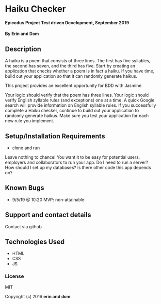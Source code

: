 # Haiku Checker

#### Epicodus Project Test driven Development, September 2019

#### By Erin and Dom

## Description

A haiku is a poem that consists of three lines. The first has five syllables, the second has seven, and the third has five. Start by creating an application that checks whether a poem is in fact a haiku. If you have time, build out your application so that it can randomly generate haikus.

This project provides an excellent opportunity for BDD with Jasmine.

Your logic should verify that the poem has three lines.
Your logic should verify English syllable rules (and exceptions) one at a time. A quick Google search will provide information on English syllable rules.
If you successfully complete a Haiku checker, continue to build out your application to randomly generate haikus.
Make sure you test your application for each new rule you implement.
## Setup/Installation Requirements

* clone and run

Leave nothing to chance! You want it to be easy for potential users, employers and collaborators to run your app. Do I need to run a server? How should I set up my databases? Is there other code this app depends on?

## Known Bugs

* 9/5/19 @ 10:20 MVP: non-attainable

## Support and contact details

Contact via github

## Technologies Used

* HTML
* CSS
* JS

### License

MIT

Copyright (c) 2016 **erin and dom**
